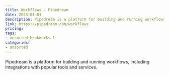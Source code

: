 ```yaml
---
title: Workflows - Pipedream
date: 2023-01-01
description: Pipedream is a platform for building and running workflows, including integrations with popular tools and services.
link: https://pipedream.com/workflows
pricing: 
tags: 
- unsorted-bookmarks-1 
categories: 
- Unsorted 
---
```


Pipedream is a platform for building and running workflows, including integrations with popular tools and services.